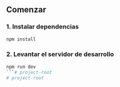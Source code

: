 ##  Comenzar

### 1. Instalar dependencias

```bash
npm install
```

### 2. Levantar el servidor de desarrollo

```bash
npm run dev
```# project-root
# project-root
